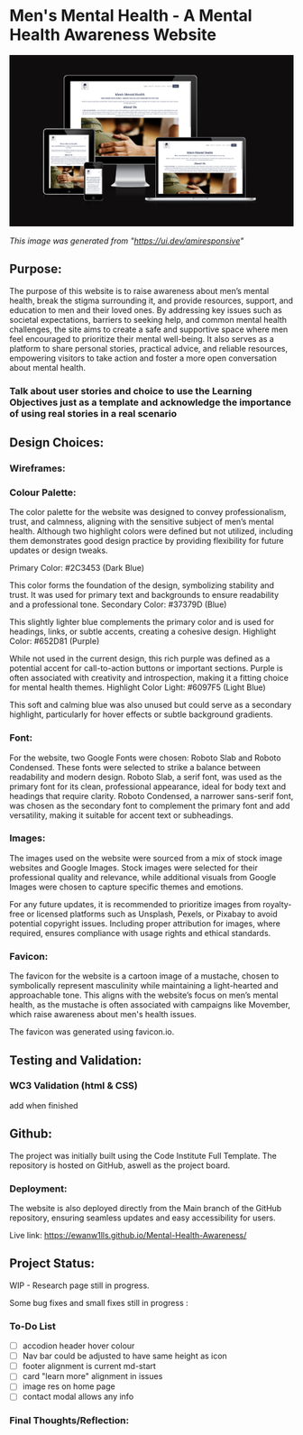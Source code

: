 # Men's Mental Health - A Mental Health Awareness Website 


![Responsiveness scr](assets/images/responsivenss.png)

*This image was generated from "https://ui.dev/amiresponsive"*

## Purpose:

The purpose of this website is to raise awareness about men’s mental health, break the stigma surrounding it, and provide resources, support, and education to men and their loved ones. By addressing key issues such as societal expectations, barriers to seeking help, and common mental health challenges, the site aims to create a safe and supportive space where men feel encouraged to prioritize their mental well-being. It also serves as a platform to share personal stories, practical advice, and reliable resources, empowering visitors to take action and foster a more open conversation about mental health.

### Talk about user stories and choice to use the Learning Objectives just as a template and acknowledge the importance of using real stories in a real scenario

## Design Choices:

### Wireframes:

### Colour Palette:

The color palette for the website was designed to convey professionalism, trust, and calmness, aligning with the sensitive subject of men’s mental health. Although two highlight colors were defined but not utilized, including them demonstrates good design practice by providing flexibility for future updates or design tweaks.

Primary Color: #2C3453 (Dark Blue)

This color forms the foundation of the design, symbolizing stability and trust. It was used for primary text and backgrounds to ensure readability and a professional tone.
Secondary Color: #37379D (Blue)

This slightly lighter blue complements the primary color and is used for headings, links, or subtle accents, creating a cohesive design.
Highlight Color: #652D81 (Purple)

While not used in the current design, this rich purple was defined as a potential accent for call-to-action buttons or important sections. Purple is often associated with creativity and introspection, making it a fitting choice for mental health themes.
Highlight Color Light: #6097F5 (Light Blue)

This soft and calming blue was also unused but could serve as a secondary highlight, particularly for hover effects or subtle background gradients.

### Font:

For the website, two Google Fonts were chosen: Roboto Slab and Roboto Condensed. These fonts were selected to strike a balance between readability and modern design. Roboto Slab, a serif font, was used as the primary font for its clean, professional appearance, ideal for body text and headings that require clarity. Roboto Condensed, a narrower sans-serif font, was chosen as the secondary font to complement the primary font and add versatility, making it suitable for accent text or subheadings.

### Images:

The images used on the website were sourced from a mix of stock image websites and Google Images. Stock images were selected for their professional quality and relevance, while additional visuals from Google Images were chosen to capture specific themes and emotions. 

For any future updates, it is recommended to prioritize images from royalty-free or licensed platforms such as Unsplash, Pexels, or Pixabay to avoid potential copyright issues. Including proper attribution for images, where required, ensures compliance with usage rights and ethical standards.

### Favicon:

The favicon for the website is a cartoon image of a mustache, chosen to symbolically represent masculinity while maintaining a light-hearted and approachable tone. This aligns with the website’s focus on men’s mental health, as the mustache is often associated with campaigns like Movember, which raise awareness about men's health issues.

The favicon was generated using favicon.io.

## Testing and Validation:

### WC3 Validation (html & CSS)

add when finished

## Github:

The project was initially built using the Code Institute Full Template. The repository is hosted on GitHub, aswell as the project board.

### Deployment:
 
 The website is also deployed directly from the Main branch of the GitHub repository, ensuring seamless updates and easy accessibility for users.

 Live link: https://ewanw1lls.github.io/Mental-Health-Awareness/

## Project Status:

WIP - Research page still in progress.

Some bug fixes and small fixes still in progress :

### To-Do List

- [ ] accodion header hover colour
- [ ] Nav bar could be adjusted to have same height as icon
- [ ] footer alignment is current md-start
- [ ] card "learn more" alignment in issues
- [ ] image res on home page
- [ ] contact modal allows any info

### Final Thoughts/Reflection: